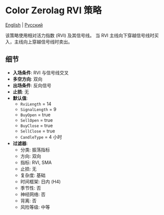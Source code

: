 # Color Zerolag RVI 策略
[English](README.md) | [Русский](README_ru.md)

该策略使用相对活力指数 (RVI) 及其信号线。
当 RVI 主线向下穿越信号线时买入，主线向上穿越信号线时卖出。

## 细节

- **入场条件**: RVI 与信号线交叉
- **多空方向**: 双向
- **出场条件**: 反向信号
- **止损**: 无
- **默认值**:
  - `RviLength` = 14
  - `SignalLength` = 9
  - `BuyOpen` = true
  - `SellOpen` = true
  - `BuyClose` = true
  - `SellClose` = true
  - `CandleType` = 4 小时
- **过滤器**:
  - 分类: 振荡指标
  - 方向: 双向
  - 指标: RVI, SMA
  - 止损: 无
  - 复杂度: 基础
  - 时间框架: 日内 (H4)
  - 季节性: 否
  - 神经网络: 否
  - 背离: 否
  - 风险等级: 中等
